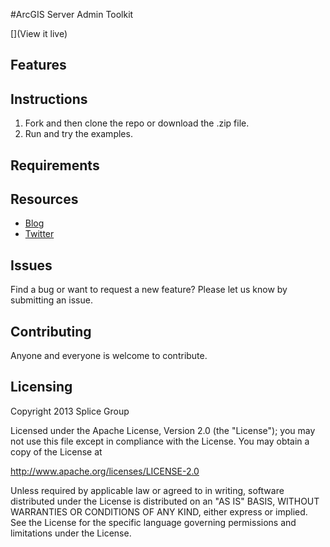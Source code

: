 #ArcGIS Server Admin Toolkit


[](View it live)

[](Screenshot)


## Features


## Instructions

1. Fork and then clone the repo or download the .zip file. 
2. Run and try the examples.


## Requirements


## Resources

* [Blog](http://westonelli.wordpress.com)
* [Twitter](https://twitter.com/Westonelli)


## Issues

Find a bug or want to request a new feature?  Please let us know by submitting an issue.


## Contributing

Anyone and everyone is welcome to contribute. 


## Licensing
Copyright 2013 Splice Group

Licensed under the Apache License, Version 2.0 (the "License");
you may not use this file except in compliance with the License.
You may obtain a copy of the License at

   http://www.apache.org/licenses/LICENSE-2.0

Unless required by applicable law or agreed to in writing, software
distributed under the License is distributed on an "AS IS" BASIS,
WITHOUT WARRANTIES OR CONDITIONS OF ANY KIND, either express or implied.
See the License for the specific language governing permissions and
limitations under the License.